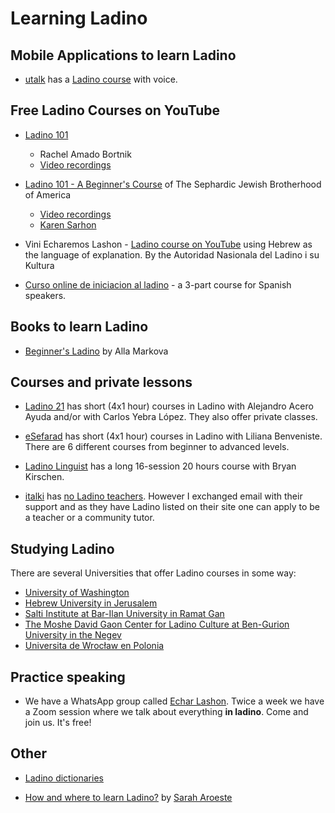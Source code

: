 # Learning Ladino


## Mobile Applications to learn Ladino

* [utalk](https://utalk.com/) has a [Ladino course](https://utalk.com/en/plans/ladino) with voice.

<!--
* [Duolingo](https://www.duolingo.com/) has no Ladino course. See [this discussion](https://forum.duolingo.com/comment/7477998/What-about-Ladino-Judaeo-Spanish)
  and the [guide](https://forum.duolingo.com/comment/15014194) also [apply to be a contributor](https://incubator.duolingo.com/apply).
* [Lingq](https://www.lingq.com/) does not seem to have one.
* [Memrise](https://www.memrise.com/) does not seem to have one.

### Libre Lingo

* [LibreLingo](https://librelingo.app/) is an open source language learning application. There are attempts (by yours truly) to create Ladino courses on it.
  None of them is for public consumption
* [Ladino for English speakers](https://github.com/szabgab/LibreLingo-Judeo-Spanish-from-English)
* [Ladino for Hebrew speakers](https://github.com/szabgab/LibreLingo-Judeo-Spanish-from-Hebrew)
* [Ladino for Spanish speakers](https://github.com/szabgab/LibreLingo-Judeo-Spanish-from-Spanish)
-->

## Free Ladino Courses on YouTube


* [Ladino 101](https://www.sephardicbrotherhood.com/copy-of-ladino-101-a-beginner-s-cou)
    * Rachel Amado Bortnik
    * [Video recordings](https://www.youtube.com/watch?v=VY56npBBIGw&list=PLG7gXVhDoTAJkOe2O9TvPt7SgLpP3B6px)

* [Ladino 101 - A Beginner's Course](https://www.sephardicbrotherhood.com/ladino101) of The Sephardic Jewish Brotherhood of America
    * [Video recordings](https://www.youtube.com/watch?v=MTgs0VlkP_E&list=PLG7gXVhDoTAKrqy1jGn4QcQ4Mwk6YB8Tc&index=2)
    * [Karen Sarhon](https://jwa.org/encyclopedia/article/sarhon-karen)

* Vini Echaremos Lashon - [Ladino course on YouTube](https://www.youtube.com/watch?v=H8Pt-AS0ppM&list=PL26BCA5DA78235E0D) using Hebrew as the language of explanation.
  By the Autoridad Nasionala del Ladino i su Kultura

* [Curso online de iniciacion al ladino](https://www.youtube.com/playlist?list=PL3hNITxp-Lg9_pYDpLCfVil9BflVMrUTH) - a 3-part course for Spanish speakers.

## Books to learn Ladino

* [Beginner's Ladino](https://www.amazon.com/Beginners-Ladino-Spanish-English-Markova-ebook/dp/B003554D7S/) by Alla Markova

## Courses and private lessons

* [Ladino 21](https://en.ladino21.org/) has short (4x1 hour) courses in Ladino with Alejandro Acero Ayuda and/or with Carlos Yebra López. They also offer private classes.

* [eSefarad](https://esefarad.com/) has short (4x1 hour) courses in Ladino with Liliana Benveniste. There are 6 different courses from beginner to advanced levels.

* [Ladino Linguist](https://ladinolinguist.com/) has a long 16-session 20 hours course with Bryan Kirschen.

* [italki](https://www.italki.com/i/EFbbfc?hl=en_us) has [no Ladino teachers](https://www.italki.com/teachers/ladino(judeospanish)).
  However I exchanged email with their support and as they have Ladino listed on their site one can apply to be a teacher or a community tutor.

## Studying Ladino

There are several Universities that offer Ladino courses in some way:

* [University of Washington](https://jewishstudies.washington.edu/learning-ladino/)
* [Hebrew University in Jerusalem](https://pluto.huji.ac.il/~msladino/courses.htm)
* [Salti Institute at Bar-Ilan University in Ramat Gan](http://www.ladinobiu.co.il/)
* [The Moshe David Gaon Center for Ladino Culture  at Ben-Gurion University in the Negev](https://in.bgu.ac.il/humsos/heblit/Pages/About-En.aspx)
* [Universita de Wrocław en Polonia](https://judaistyka.en.uni.wroc.pl/)

## Practice speaking

* We have a WhatsApp group called [Echar Lashon](https://kantoniko.com/echar-lashon). Twice a week we have a Zoom session where we talk about everything **in ladino**. Come and join us. It's free!

## Other

* [Ladino dictionaries](ladino-dictionaries)


* [How and where to learn Ladino?](https://www.myjewishlearning.com/article/how-to-learn-ladino/) by [Sarah Aroeste](https://saraharoeste.com/)





